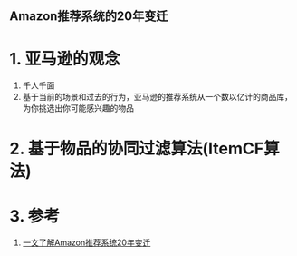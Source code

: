 Amazon推荐系统的20年变迁
---
# 1. 亚马逊的观念
1. 千人千面
2. 基于当前的场景和过去的行为，亚马逊的推荐系统从一个数以亿计的商品库，为你挑选出你可能感兴趣的物品

# 2. 基于物品的协同过滤算法(ItemCF算法)

# 3. 参考
1. <a href = "https://blog.csdn.net/heyc861221/article/details/80130338">一文了解Amazon推荐系统20年变迁</a>